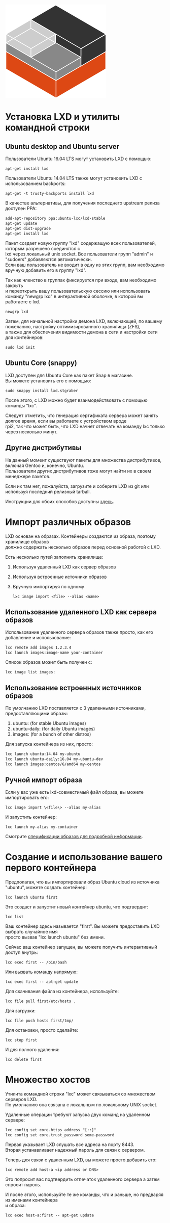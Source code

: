 ![Logo](/static/img/containers.png)

# Установка LXD и утилиты командной строки
## Ubuntu desktop and Ubuntu server
Пользователи Ubuntu 16.04 LTS могут установить LXD с помощью:

    apt-get install lxd

Пользователи Ubuntu 14.04 LTS также могут установить LXD с использованием backports:

    apt-get -t trusty-backports install lxd

В качестве альтернативы, для получения последнего upstream релиза доступен PPA:

    add-apt-repository ppa:ubuntu-lxc/lxd-stable
    apt-get update
    apt-get dist-upgrade
    apt-get install lxd

Пакет создает новую группу "lxd" содержащую всех пользователей, которым разрешено соединятся с  
lxd через локальный unix socket. Все пользователи групп "admin" и "sudoers" добавляются автоматически.  
Если ваш пользователь не входит в одну из этих групп, вам необходимо вручную добавить его в группу "lxd".

Так как членство в группах фиксируется при входе, вам необходимо закрыть  
и переоткрыть вашу пользовательскую сессию или использовать команду "newgrp lxd" в интерактивной оболочке, в которой вы работаете с lxd.

    newgrp lxd

Затем, для начальной настройки демона LXD, включающей, по вашему пожеланию, настройку оптимизированного хранилища (ZFS),  
а также для обеспечения видимости демона в сети и настройки сети для контейнеров:

    sudo lxd init

## Ubuntu Core (snappy)
LXD доступен для Ubuntu Core как пакет Snap в магазине.  
Вы можете установить его с помощью:

    sudo snappy install lxd.stgraber

После этого, с LXD можно будет взаимодействовать с помощью команды "lxc".

Следует отметить, что генерация сертификата сервера может занять долгое время, если вы работаете с устройством вроде  
rpi2, так что может быть, что LXD начнет отвечать на команду lxc только через несколько минут.

## Другие дистрибутивы
На данный момент существуют пакеты для множества дистрибутивов, включая Gentoo и, конечно, Ubuntu.  
Пользователи других дистрибутивов тоже могут найти их в своем менеджере пакетов.

Если их там нет, пожалуйста, загрузите и соберите LXD из git или используя последний релизный tarball.

Инструкции для обоих способов доступны [здесь](/lxd/downloads/).

# Импорт различных образов
LXD основан на образах. Контейнеры создаются из образа, поэтому хранилище образов  
должно содержать несколько образов перед основной работой с LXD.

Есть несколько путей заполнить хранилище:

 1. Используя удаленный LXD как сервер образов
 2. Используя встроенные источники образов
 3. Вручную импортируя по одному

        lxc image import <file> --alias <name>

## Использование удаленного LXD как сервера образов
Использование удаленного сервера образов также просто, как его добавление и использование:

    lxc remote add images 1.2.3.4
    lxc launch images:image-name your-container

Список образов может быть получен с:

    lxc image list images:

## Использование встроенных источников образов
По умолчанию LXD поставляется с 3 удаленными источниками, предоставляющими образы:

 1. ubuntu: (for stable Ubuntu images)
 2. ubuntu-daily: (for daily Ubuntu images)
 3. images: (for a bunch of other distros)

Для запуска контейнера из них, просто:

    lxc launch ubuntu:14.04 my-ubuntu
    lxc launch ubuntu-daily:16.04 my-ubuntu-dev
    lxc launch images:centos/6/amd64 my-centos

## Ручной импорт образа
Если у вас уже есть lxd-совместимый файл образа, вы можете импортировать его:

    lxc image import \<file\> --alias my-alias

И запустить контейнер:

    lxc launch my-alias my-container

Смотрите [спецификации образов для подробной информации](https://github.com/lxc/lxd/blob/master/doc/image-handling.md).

# Создание и использование вашего первого контейнера
Предполагая, что вы импортировали образ Ubuntu cloud из источника "ubuntu", можете создать контейнер:

    lxc launch ubuntu first

Это создаст и запустит новый контейнер ubuntu, что подтвердит:

    lxc list

Ваш контейнер здесь называется "first". Вы можете предоставить LXD выбрать случайное имя  
просто вызвав "lxc launch ubuntu" без имени.

Сейчас ваш контейнер запущен, вы можете получить интерактивный доступ внутрь:

    lxc exec first -- /bin/bash

Или вызвать команду напрямую:

    lxc exec first -- apt-get update

Для скачивания файла из контейнера, используйте:

    lxc file pull first/etc/hosts .

Для загрузки:

    lxc file push hosts first/tmp/

Для остановки, просто сделайте:

    lxc stop first

И для полного удаления:

    lxc delete first

# Множество хостов
Утилита командной строки "lxc" может связываться со множеством серверов LXD.  
По умолчанию она связана с локальным по локальному UNIX socket.

Удаленные операции требуют запуска двух команд на удаленном сервере:

    lxc config set core.https_address "[::]"
    lxc config set core.trust_password some-password

Первая указывает LXD слушать все адреса на порту 8443.  
Вторая устанавливает надежный пароль для связи с сервером.

Теперь для связи с удаленным LXD, вы можете просто добавить его:

    lxc remote add host-a <ip address or DNS>

Это попросит вас подтвердить отпечаток удаленного сервера а затем спросит пароль.

И после этого, используйте те же команды, что и раньше, но предваряя из именами контейнера  
и образа:

    lxc exec host-a:first -- apt-get update
